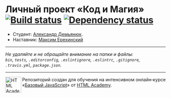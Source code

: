 # Личный проект «Код и Магия» [![Build status][travis-image]][travis-url] [![Dependency status][dependency-image]][dependency-url]

* Студент: [Александр Демьянюк](https://up.htmlacademy.ru/javascript/6/user/92040).
* Наставник: [Максим Ерехинский](https://github.com/nightflash)

---

_Не удаляйте и не обращайте внимание на папки и файлы:_<br>
_`bin`, `tests`, `.editorconfig`, `.eslintignore`, `.eslintrc`, `.gitignore`, `.travis.yml`, `package.json`._

---

<a href="https://htmlacademy.ru/intensive/javascript"><img align="left" width="50" height="50" title="HTML Academy" src="https://up.htmlacademy.ru/static/img/intensive/javascript/logo-for-github.svg"></a>

Репозиторий создан для обучения на интенсивном онлайн‑курсе «[Базовый JavaScript](https://htmlacademy.ru/intensive/javascript)» от [HTML Academy](https://htmlacademy.ru).

[travis-image]: https://travis-ci.org/htmlacademy-javascript/92040-code-and-magick.svg?branch=master
[travis-url]: https://travis-ci.org/htmlacademy-javascript/92040-code-and-magick
[dependency-image]: https://david-dm.org/htmlacademy-javascript/92040-code-and-magick.svg?style=flat-square
[dependency-url]: https://david-dm.org/htmlacademy-javascript/92040-code-and-magick
